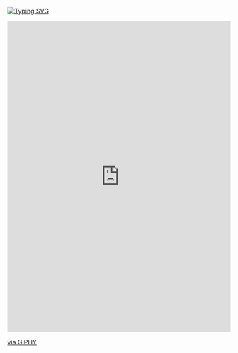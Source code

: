 <a href="https://git.io/typing-svg"><img src="https://readme-typing-svg.demolab.com?font=Roboto&pause=1000&color=FF0000&width=435&lines=Bad+btc+is+Here++!" alt="Typing SVG" /></a>

<div style="width:100%;height:0;padding-bottom:139%;position:relative;"><iframe src="https://giphy.com/embed/L59aKIC2MFyfUfrz3n" width="100%" height="100%" style="position:absolute" frameBorder="0" class="giphy-embed" allowFullScreen></iframe></div><p><a href="https://giphy.com/gifs/ethereum-eth-polyblock-L59aKIC2MFyfUfrz3n">via GIPHY</a></p>
